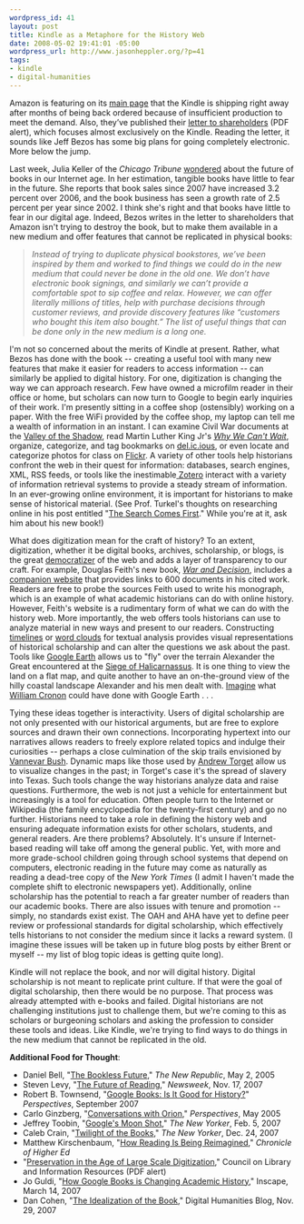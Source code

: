```yaml
--- 
wordpress_id: 41
layout: post
title: Kindle as a Metaphore for the History Web
date: 2008-05-02 19:41:01 -05:00
wordpress_url: http://www.jasonheppler.org/?p=41
tags: 
- kindle
- digital-humanities
---
```

Amazon is featuring on its <a href="http://www.amazon.com/">main  page</a> that the Kindle is shipping right away after months of being  back ordered because of insufficient production to meet the demand.  Also, they’ve published their <a href="http://g-ecx.images-amazon.com/images/G/01/digital/fiona/general/2007letter.pdf">letter  to shareholders</a> (PDF alert), which focuses almost exclusively on  the Kindle. Reading the letter, it sounds like Jeff Bezos has some big  plans for going completely electronic.  More below the jump.

Last week, Julia Keller of the <em>Chicago Tribune</em> <a href="http://www.chicagotribune.com/features/lifestyle/chi-0420_bookfutureapr20,0,7892327.column">wondered</a> about the future of books in our Internet age. In her estimation,  tangible books have little to fear in the future. She reports that  book sales since 2007 have increased 3.2 percent over 2006, and the book  business has seen a growth rate of 2.5 percent per year since 2002. I think she's right and that books have little to fear in our digital age. Indeed, Bezos writes in the letter to shareholders that Amazon isn't  trying to destroy the book, but to make them available in a new medium  and offer features that cannot be replicated in physical books:
<blockquote><em>Instead of trying to duplicate  physical bookstores, we’ve been inspired by them and worked to find  things we could do in the new medium that could never be done in the old  one. We don’t have electronic book signings, and similarly we can’t  provide a comfortable spot to sip coffee and relax. However, we can  offer literally millions of titles, help with purchase decisions through  customer reviews, and provide discovery features like “customers who  bought this item also bought.” The list of useful things that can be  done only in the new medium is a long one.</em></blockquote>
I'm not so concerned about the merits of Kindle at  present.  Rather, what Bezos has done with the book -- creating a useful  tool with many new features that make it easier for readers to access  information -- can similarly be applied to digital history.  For one,  digitization is changing the way we can approach research.  Few have  owned a microfilm reader in their office or home, but scholars can now  turn to Google to begin early inquiries of their work.  I'm presently  sitting in a coffee shop (ostensibly) working on a paper.  With the free  WiFi provided by the coffee shop, my laptop can tell me a wealth of  information in an instant.  I can examine Civil War documents at the <a href="http://valley.vcdh.virginia.edu/">Valley of the Shadow</a>,  read Martin Luther King Jr's <a href="http://books.google.com/books?id=ybwUfb7CSVcC&amp;printsec=frontcover&amp;dq=subject:%22+Political+Science+%22&amp;lr=&amp;as_brr=3&amp;rview=1&amp;sig=pcMvJKDpvfvnPvDdhs2PED58PAE"><em>Why  We Can't Wait</em></a>, organize, categorize, and tag bookmarks on <a href="http://del.icio.us/">del.ic.ious</a>,  or even locate and categorize photos for class on <a href="http://www.flickr.com/">Flickr</a>.   A variety of other tools help historians confront the web in their  quest for information: databases, search engines, XML, RSS feeds, or  tools like the inestimable<a href="http://www.zotero.org/"> Zotero</a> interact with a variety of  information retrieval systems to provide a steady stream of  information.  In an ever-growing online environment, it is important for  historians to make sense of historical material.  (See Prof. Turkel's  thoughts on researching online in his post entitled "<a href="http://digitalhistoryhacks.blogspot.com/2008/01/search-comes-first.html">The  Search Comes First</a>."  While you're at it, ask him about his new  book!)

What does digitization mean for the craft of  history?  To an extent, digitization, whether it be digital books,  archives, scholarship, or blogs, is the great <a href="http://chnm.gmu.edu/resources/essays/d/42">democratizer</a> of  the web and adds a layer of transparency to our craft.  For example,  Douglas Feith's new book, <a href="http://www.waranddecision.com/"><em>War and Decision</em></a>,  includes a <a href="http://www.waranddecision.com/">companion website</a> that  provides links to 600 documents in his cited work.  Readers are free to  probe the sources Feith used to write his monograph, which is an example  of what academic historians can do with online history. However,  Feith's website is a rudimentary form of what we can do with the history  web.  More importantly, the web offers tools historians can use to  analyze material in new ways and present to our readers.   Constructing <a href="http://simile.mit.edu/timeline/">timelines</a> or <a href="http://en.wikipedia.org/wiki/Tag_cloud">word clouds</a> for  textual analysis provides visual representations of historical  scholarship and can alter the questions we ask about the past.  Tools  like <a href="http://earth.google.com/">Google Earth</a> allows us to "fly"  over the terrain Alexander the Great encountered at the <a href="http://en.wikipedia.org/wiki/Halicarnassus">Siege of  Halicarnassus</a>.  It is one thing to view the land on a flat map, and  quite another to have an on-the-ground view of the hilly coastal  landscape Alexander and his men dealt with.  <a href="http://digitalhistoryhacks.blogspot.com/2006/09/natures-metropolis-and-its-hinterland.html">Imagine</a> what <a href="http://www.williamcronon.net/">William Cronon</a> could have  done with Google Earth . . .

Tying these ideas together is interactivity.    Users of digital scholarship are not only presented with our historical  arguments, but are free to explore sources and drawn their own  connections.  Incorporating hypertext into our narratives allows readers  to freely explore related topics and indulge their curiosities --  perhaps a close culmination of the skip trails envisioned by <a href="http://www.theatlantic.com/doc/194507/bush">Vannevar Bush</a>.   Dynamic maps like those used by <a href="http://www.texasslaveryproject.org/">Andrew Torget</a> allow  us to visualize changes in the past; in Torget's case it's the spread of  slavery into Texas.  Such tools change the way historians analyze data  and raise questions.  Furthermore, the web is not just a vehicle for  entertainment but increasingly is a tool for education.  Often people  turn to the Internet or Wikipedia (the family encyclopedia for the  twenty-first century) and go no further.  Historians need to take a role  in defining the history web and ensuring adequate information exists  for other scholars, students, and general readers.  Are there problems?   Absolutely.  It's unsure if Internet-based reading will take off among  the general public.  Yet, with more and more grade-school children going  through school systems that depend on computers, electronic reading in  the future may come as naturally as reading a dead-tree copy of the <em>New  York Times</em> (I admit I haven't made the complete shift to electronic  newspapers yet).  Additionally, online scholarship has the potential to  reach a far greater number of readers than our academic books.  There  are also issues with tenure and promotion -- simply, no standards exist  exist.  The OAH and AHA have yet to define peer review or professional  standards for digital scholarship, which effectively tells historians to  not consider the medium since it lacks a reward system.  (I imagine  these issues will be taken up in future blog posts by either Brent or  myself -- my list of blog topic ideas is getting quite long).

Kindle will not replace the book, and nor will  digital history.  Digital scholarship is not meant to replicate print  culture. If that were the goal of digital scholarship, then there would  be no purpose.  That process was already attempted with e-books and  failed.  Digital historians are not challenging institutions just to  challenge them, but we're coming to this as scholars or burgeoning  scholars and asking the profession to consider these tools and ideas.   Like Kindle, we're trying to find ways to do things in the new medium  that cannot be replicated in the old.

<strong>Additional Food for Thought</strong>:
<ul>
	<li> Daniel Bell, "<a href="http://chnm.gmu.edu/resources/essays/d/28">The Bookless Future</a>,"  <em>The New Republic</em>, May 2, 2005</li>
	<li>Steven Levy, "<a href="http://www.newsweek.com/id/70983/page/1">The Future of Reading</a>,"  <em>Newsweek</em>, Nov. 17, 2007</li>
	<li>Robert B. Townsend, "<a href="http://www.historians.org/perspectives/issues/2007/0709/0709vie1.cfm">Google  Books: Is It Good for History?</a>" <em>Perspectives</em>, September 2007</li>
	<li>Carlo Ginzberg, "<a href="http://www.historians.org/perspectives/issues/2005/0505/0505arc1.cfm">Conversations  with Orion</a>," <em>Perspectives</em>, May 2005</li>
	<li>Jeffrey Toobin, "<a href="http://www.newyorker.com/reporting/2007/02/05/070205fa_fact_toobin">Google's  Moon Shot</a>," <em>The New Yorker</em>, Feb. 5, 2007</li>
	<li>Caleb Crain, "<a href="http://www.newyorker.com/arts/critics/atlarge/2007/12/24/071224crat_atlarge_crain">Twilight  of the Books</a>," <em>The New Yorker</em>, Dec. 24, 2007</li>
	<li>Matthew Kirschenbaum, "<a href="http://chronicle.com/weekly/v54/i15/15b00102.htm">How Reading  Is Being Reimagined</a>," <em>Chronicle of Higher Ed</em></li>
	<li><em> </em>"<a href="http://www.clir.org/pubs/reports/pub141/pub141.pdf">Preservation  in the Age of Large Scale Digitization</a>," Council on Library and  Information Resources (PDF alert)</li>
	<li>Jo Guldi, "<a href="http://landscape.blogspot.com/2007/03/how-google-books-is-changing-academic.html">How  Google Books is Changing Academic History</a>," Inscape, March 14, 2007</li>
	<li>Dan Cohen, "<a href="http://www.dancohen.org/2007/11/29/the-idealization-of-the-book/">The  Idealization of the Book</a>," Digital Humanities Blog, Nov. 29, 2007</li>
</ul>
